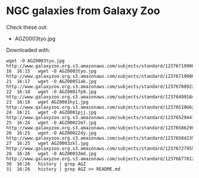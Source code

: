 # NGC galaxies from Galaxy Zoo

Check these out:

* AGZ0003tyo.jpg

Downloaded with:

    wget -O AGZ0003tyo.jpg http://www.galaxyzoo.org.s3.amazonaws.com/subjects/standard/1237671990804742206.jpg
    16	16:15	wget -O AGZ0003tyo.jpg http://www.galaxyzoo.org.s3.amazonaws.com/subjects/standard/1237671990804742206.jpg
    21	16:17	wget -O AGZ00051ak.jpg http://www.galaxyzoo.org.s3.amazonaws.com/subjects/standard/1237678892277563488.jpg
    22	16:18	wget -O AGZ0001fp9.jpg http://www.galaxyzoo.org.s3.amazonaws.com/subjects/standard/1237649918434541599.jpg
    23	16:18	wget AGZ0001hy1.jpg http://www.galaxyzoo.org.s3.amazonaws.com/subjects/standard/1237651066257342583.jpg
    24	16:21	wget -O AGZ0001pjj.jpg http://www.galaxyzoo.org.s3.amazonaws.com/subjects/standard/1237652944786292742.jpg
    25	16:24	wget -O AGZ00022m7.jpg http://www.galaxyzoo.org.s3.amazonaws.com/subjects/standard/1237658629695537327.jpg
    26	16:25	wget -O AGZ00022dy.jpg http://www.galaxyzoo.org.s3.amazonaws.com/subjects/standard/1237658423564304558.jpg
    27	16:25	wget AGZ0003zkl.jpg http://www.galaxyzoo.org.s3.amazonaws.com/subjects/standard/1237672795577516109.jpg
    28	16:26	wget -O AGZ00033md.jpg http://www.galaxyzoo.org.s3.amazonaws.com/subjects/standard/1237667781201494182.jpg
    30	16:26	history | grep AGZ
    31	16:26	history | grep AGZ >> README.md
